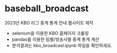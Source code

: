 # baseball_broadcast
2023년 KBO 리그 중계 통계 안내 웹사이트 제작
* selenium을 이용한 KBO 홈페이지 크롤링
* pandas를 이용한 팀별/방송사별 중계 통계 계산
* 분석결과는 kbo_broadcast.ipynb 파일을 확인하세요.
